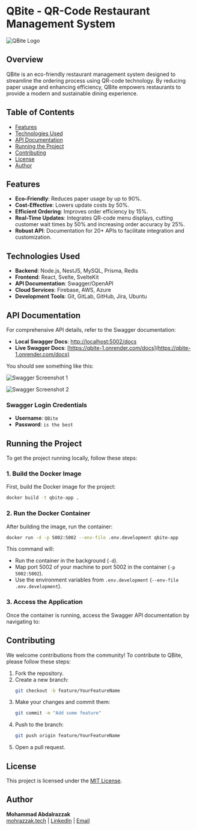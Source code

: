 

# QBite - QR-Code Restaurant Management System

![QBite Logo](https://qbite-client-husseinhajghazals-projects.vercel.app/_next/image?url=%2Flogo%2F5.png&w=256&q=75)

## Overview

QBite is an eco-friendly restaurant management system designed to streamline the ordering process using QR-code technology. By reducing paper usage and enhancing efficiency, QBite empowers restaurants to provide a modern and sustainable dining experience.

## Table of Contents
- [Features](#features)
- [Technologies Used](#technologies-used)
- [API Documentation](#api-documentation)
- [Running the Project](#running-the-project)
- [Contributing](#contributing)
- [License](#license)
- [Author](#author)

## Features
- **Eco-Friendly**: Reduces paper usage by up to 90%.
- **Cost-Effective**: Lowers update costs by 50%.
- **Efficient Ordering**: Improves order efficiency by 15%.
- **Real-Time Updates**: Integrates QR-code menu displays, cutting customer wait times by 50% and increasing order accuracy by 25%.
- **Robust API**: Documentation for 20+ APIs to facilitate integration and customization.

## Technologies Used
- **Backend**: Node.js, NestJS, MySQL, Prisma, Redis
- **Frontend**: React, Svelte, SvelteKit
- **API Documentation**: Swagger/OpenAPI
- **Cloud Services**: Firebase, AWS, Azure
- **Development Tools**: Git, GitLab, GitHub, Jira, Ubuntu

## API Documentation

For comprehensive API details, refer to the Swagger documentation:


>
>
- **Local Swagger Docs**: [http://localhost:5002/docs](http://localhost:5002/docs)
- **Live Swagger Docs**: [https://qbite-1.onrender.com/docs](https://qbite-1.onrender.com/docs)

You should see something like this:

![Swagger Screenshot 1](https://i.ibb.co/2NjBsKz/image.png)

![Swagger Screenshot 2](https://i.ibb.co/47QcMjj/image.png)

###  Swagger Login Credentials

- **Username**: `QBite`
- **Password**: `is the best`

## Running the Project

To get the project running locally, follow these steps:

### 1. Build the Docker Image

First, build the Docker image for the project:

```bash
docker build -t qbite-app .
```

### 2. Run the Docker Container

After building the image, run the container:

```bash
docker run -d -p 5002:5002 --env-file .env.development qbite-app
```

This command will:
- Run the container in the background (`-d`).
- Map port 5002 of your machine to port 5002 in the container (`-p 5002:5002`).
- Use the environment variables from `.env.development` (`--env-file .env.development`).

### 3. Access the Application

Once the container is running, access the Swagger API documentation by navigating to:


## Contributing

We welcome contributions from the community! To contribute to QBite, please follow these steps:

1. Fork the repository.
2. Create a new branch:
   ```bash
   git checkout -b feature/YourFeatureName
   ```
3. Make your changes and commit them:
   ```bash
   git commit -m "Add some feature"
   ```
4. Push to the branch:
   ```bash
   git push origin feature/YourFeatureName
   ```
5. Open a pull request.

## License

This project is licensed under the [MIT License](LICENSE).

## Author

**Mohammad Abdalrazzak**  
[mohrazzak.tech](https://mohrazzak.tech) | [LinkedIn](https://linkedin.com/in/mohrazzak7) | [Email](mailto:mohrazzak7@gmail.com)

